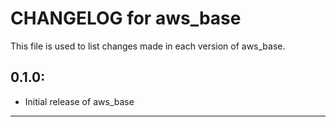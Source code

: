 # CHANGELOG for aws_base

This file is used to list changes made in each version of aws_base.

## 0.1.0:

* Initial release of aws_base

- - -

